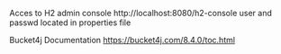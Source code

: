 
Acces to H2 admin console
http://localhost:8080/h2-console
user and passwd located in properties file

Bucket4j Documentation
https://bucket4j.com/8.4.0/toc.html